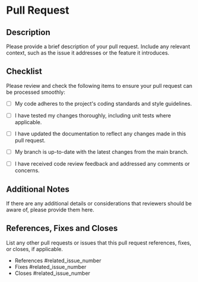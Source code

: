 # Pull Request

<!-- Check out https://undertone0809.github.io/promptulate/#/other/contribution?id=contributing-to-promptulate if you haven't already! -->

## Description

Please provide a brief description of your pull request. Include any relevant context, such as the issue it addresses or the feature it introduces.

## Checklist

Please review and check the following items to ensure your pull request can be processed smoothly:

- [ ] My code adheres to the project's coding standards and style guidelines.

- [ ] I have tested my changes thoroughly, including unit tests where applicable.

- [ ] I have updated the documentation to reflect any changes made in this pull request.

- [ ] My branch is up-to-date with the latest changes from the main branch.

- [ ] I have received code review feedback and addressed any comments or concerns.

## Additional Notes

If there are any additional details or considerations that reviewers should be aware of, please provide them here.

## References, Fixes and Closes

List any other pull requests or issues that this pull request references, fixes, or closes, if applicable.

- References #related_issue_number
- Fixes #related_issue_number
- Closes #related_issue_number
